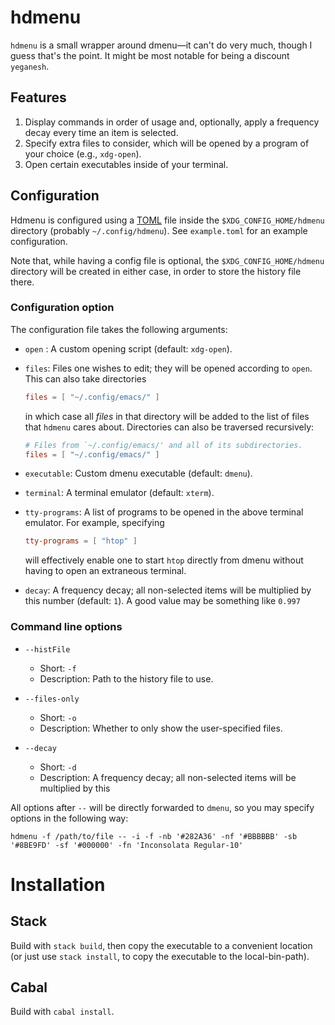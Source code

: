 # hdmenu

`hdmenu` is a small wrapper around dmenu—it can't do very much, though I
guess that's the point. It might be most notable for being a discount
`yeganesh`.

## Features

1. Display commands in order of usage and, optionally, apply a frequency decay every time an item is selected.
2. Specify extra files to consider, which will be opened by a program of your choice (e.g., `xdg-open`).
3. Open certain executables inside of your terminal.

## Configuration

Hdmenu is configured using a [TOML] file inside the `$XDG_CONFIG_HOME/hdmenu` directory (probably `~/.config/hdmenu`).
See `example.toml` for an example configuration.

Note that, while having a config file is optional,
the `$XDG_CONFIG_HOME/hdmenu` directory will be created in either case,
in order to store the history file there.

### Configuration option

The configuration file takes the following arguments:

  - `open` : A custom opening script (default: `xdg-open`).

  - `files`: Files one wishes to edit; they will be opened according to
    `open`. This can also take directories

    ``` toml
    files = [ "~/.config/emacs/" ]
    ```

    in which case all *files* in that directory will be added to the list of files that `hdmenu` cares about.
    Directories can also be traversed recursively:

    ``` toml
    # Files from `~/.config/emacs/' and all of its subdirectories.
    files = [ "~/.config/emacs/" ]
    ```

  - `executable`: Custom dmenu executable (default: `dmenu`).

  - `terminal`: A terminal emulator (default: `xterm`).

  - `tty-programs`: A list of programs to be opened in the above
    terminal emulator. For example, specifying

    ``` toml
    tty-programs = [ "htop" ]
    ```

    will effectively enable one to start `htop` directly from dmenu without having to open an extraneous terminal.

  - `decay`: A frequency decay; all non-selected items will be multiplied by this number (default: `1`).
    A good value may be something like `0.997`

### Command line options

  - `--histFile`
      - Short: `-f`
      - Description: Path to the history file to use.

  - `--files-only`
      - Short: `-o`
      - Description: Whether to only show the user-specified files.

  - `--decay`
      - Short: `-d`
      - Description: A frequency decay; all non-selected items will be
        multiplied by this

All options after `--` will be directly forwarded to `dmenu`, so you may
specify options in the following way:

    hdmenu -f /path/to/file -- -i -f -nb '#282A36' -nf '#BBBBBB' -sb '#8BE9FD' -sf '#000000' -fn 'Inconsolata Regular-10'

# Installation

## Stack

Build with `stack build`, then copy the executable to a convenient
location (or just use `stack install`, to copy the executable to the
local-bin-path).

## Cabal

Build with `cabal install`.

[TOML]: https://github.com/toml-lang/toml
